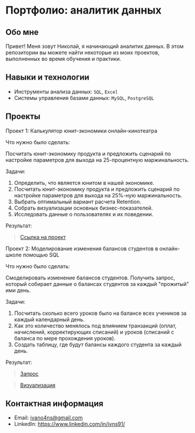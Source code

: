 # Портфолио: аналитик данных

## Обо мне 

Привет! Меня зовут Николай, я начинающий аналитик данных. В этом репозитории вы можете найти некоторые из моих проектов, выполненных во время обучения и практики.
<br>

## Навыки и технологии
- Инструменты анализа данных: ``SQL``, ``Excel``
- Системы управления базами данных: ``MySQL``, ``PostgreSQL``

## Проекты
<p> Проект 1: Калькулятор юнит-экономики онлайн-кинотеатра</p>
<p>Что нужно было сделать:<p>
Посчитать юнит-экономику продукта и предложить сценарий по настройке параметров для выхода на 25-процентную маржинальность.

<p>Задачи:<p>

1. Определить, что является юнитом в нашей экономике.
2. Посчитать юнит-экономику продукта и предложить сценарий по настройке параметров для выхода на 25%-ную маржинальность.
3. Выбрать оптимальный вариант расчета Retention. 
4. Собрать визуализации основных бизнес-показателей.
5. Исследовать данные о пользователях и их поведении.

<p>Результат:<p>

> <a href="https://docs.google.com/spreadsheets/d/16Z8sQ-sEPEszBglkeQ11wAdpwC-9e-Wr/edit?usp=sharing&ouid=113066956979487527948&rtpof=true&sd=true">Ссылка на проект</a>


<p>Проект 2: Моделирование изменения балансов студентов в онлайн-школе помощью SQL</p> 
<p>Что нужно было сделать:<p>
Смоделировать изменение балансов студентов. Получить запрос, который собирает данные о балансах студентов за каждый "прожитый" ими день.

<p>Задачи:<p>

1. Посчитать сколько всего уроков было на балансе всех учеников за каждый календарный день.
2. Как это количество менялось под влиянием транзакций (оплат, начислений, корректирующих списаний) и уроков (списаний с баланса по мере прохождения уроков).
3. Создать таблицу, где будут балансы каждого студента за каждый день.

<p>Результат:<p>

> <a href="https://github.com/ivanovns91/in4/blob/main/project2">Запрос</a>

> <a href="https://drive.google.com/file/d/18uAWd4hbQ8h0_VJW9c20ecP980tKr-XY/view?usp=sharing">Визуализация</a>

## Контактная информация
- Email: ivano4ns@gmail.com
- LinkedIn: https://www.linkedin.com/in/ivns91/

